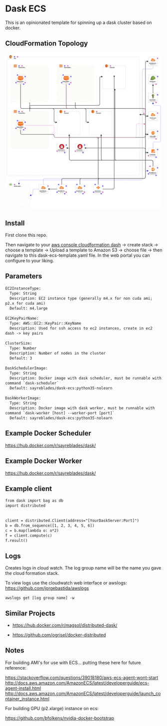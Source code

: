# Dask ECS

This is an opinionated template for spinning up a dask cluster based on docker.

## CloudFormation Topology

![](docs/topology.png)


## Install

First clone this repo.

Then navigate to your [aws console cloudformation dash](https://console.aws.amazon.com/cloudformation) -> create stack -> choose a template -> Upload a template to Amazon S3 -> choose file -> then navigate to this dask-ecs-template.yaml file.  In the web portal you can configure to your liking.

## Parameters

```
EC2InstanceType:
  Type: String
  Description: EC2 instance type (generally m4.x for non cuda ami; p2.x for cuda ami)
  Default: m4.large

EC2KeyPairName:
  Type: AWS::EC2::KeyPair::KeyName
  Description: Used for ssh access to ec2 instances, create in ec2 dash -> key pairs

ClusterSize:
  Type: Number
  Description: Number of nodes in the cluster
  Default: 3

DaskSchedulerImage:
  Type: String
  Description: Docker image with dask scheduler, must be runnable with command `dask-scheduler`
  Default: sayreblades/dask-ecs:python35-nolearn

DaskWorkerImage:
  Type: String
  Description: Docker image with dask worker, must be runnable with command `dask-worker [host] --worker-port [port]`
  Default: sayreblades/dask-ecs:python35-nolearn
```

## Example Docker Scheduler

https://hub.docker.com/r/sayreblades/dask/


## Example Docker Worker

https://hub.docker.com/r/sayreblades/dask/


## Example client

```
from dask import bag as db
import distributed


client = distributed.Client(address="[YourDaskServer:Port]")
b = db.from_sequence([1, 2, 3, 4, 5, 6])
c = b.map(lambda o: o*2)
f = client.compute(c)
f.result()
```

## Logs

Creates logs in cloud watch.  The log group name will be the name you gave the cloud formation stack.

To view logs use the cloudwatch web interface or awslogs: https://github.com/jorgebastida/awslogs

```
awslogs get [log group name] -w
```

## Similar Projects

- https://hub.docker.com/r/magsol/distributed-dask/

- https://github.com/ogrisel/docker-distributed


## Notes

For building AMI's for use with ECS... putting these here for future reference:

https://stackoverflow.com/questions/39018180/aws-ecs-agent-wont-start
http://docs.aws.amazon.com/AmazonECS/latest/developerguide/ecs-agent-install.html
http://docs.aws.amazon.com/AmazonECS/latest/developerguide/launch_container_instance.html


For building GPU (p2.xlarge) instance on ecs:

https://github.com/bfolkens/nvidia-docker-bootstrap
